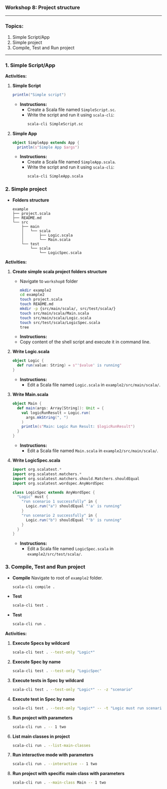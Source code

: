 ### Workshop 8: Project structure

---

### **Topics**:
1. Simple Script/App
2. Simple project 
3. Compile, Test and Run project

---

### **1. Simple Script/App**

**Activities:**
1. **Simple Script**
   ```scala
   println("Simple script")
   ```
   - **Instructions:**
     - Create a Scala file named `SimpleScript.sc`.
     - Write the script and run it using `scala-cli`:
       ```sh
       scala-cli SimpleScript.sc
       ```

2. **Simple App**
   ```scala
   object SimpleApp extends App {
     println(s"Simple App $args")
   ```
   - **Instructions:**
     - Create a Scala file named `SimpleApp.scala`.
     - Write the script and run it using `scala-cli`:
       ```sh
       scala-cli SimpleApp.scala
       ```

### **2. Simple project**

- **Folders structure**
  ```
  example
  ├── project.scala
  ├── README.md
  └── src
      ├── main
      │   └── scala
      │       ├── Logic.scala
      │       └── Main.scala
      └── test
          └── scala
              └── LogicSpec.scala
  ```

**Activities:**
1. **Create simple scala project folders structure**
   - Navigate to `workshop8` folder
      ```sh
      mkdir example2 
      cd example2 
      touch project.scala
      touch README.md
      mkdir -p {src/main/scala/, src/test/scala/}
      touch src/main/scala/Main.scala 
      touch src/main/scala/Logic.scala 
      touch src/test/scala/LogicSpec.scala 
      tree
      ```
    - **Instructions:**
     - Copy content of the shell script and execute it in command line.

2. **Write Logic.scala**
   ```scala
   object Logic {
     def run(value: String) = s"'$value' is running"
   }
   ```
   - **Instructions:**
     - Edit a Scala file named `Logic.scala` in `example2/src/main/scala/`.
     
3. **Write Main.scala**
   ```scala
   object Main {
     def main(args: Array[String]): Unit = {
       val logicRunResult = Logic.run(
         args.mkString(", ")
       )
       println(s"Main: Logic Run Result: $logicRunResult")
     }
   }
   ```
   - **Instructions:**
     - Edit a Scala file named `Main.scala` in `example2/src/main/scala/`.

4. **Write LogicSpec.scala**
   ```scala
   import org.scalatest.*
   import org.scalatest.matchers.*
   import org.scalatest.matchers.should.Matchers.shouldEqual
   import org.scalatest.wordspec.AnyWordSpec

   class LogicSpec extends AnyWordSpec {
     "Logic" must {
       "run scenario 1 successfully" in {
         Logic.run("a") shouldEqual "'a' is running"
       }
       "run scenario 2 successfully" in {
         Logic.run("b") shouldEqual "'b' is running"
       }
     }
   }
   ```
   - **Instructions:**
     - Edit a Scala file named `LogicSpec.scala` in `example2/src/test/scala/`.

### **3. Compile, Test and Run project**

- **Compile**
  Navigate to root of `example2` folder.
  ```sh
  scala-cli compile .
  ```
- **Test**
  ```sh
  scala-cli test .
  ```
- **Test**
  ```sh
  scala-cli run .
  ```
  
**Activities:**
1. **Execute Specs by wildcard**
   ```sh
   scala-cli test . --test-only "Logic*"
   ```
2. **Execute Spec by name**
   ```sh
   scala-cli test . --test-only "LogicSpec"
   ```
3. **Execute tests in Spec by wildcard**
   ```sh
   scala-cli test . --test-only "Logic*" -- -z "scenario"
   ```
4. **Execute test in Spec by name**
   ```sh
   scala-cli test . --test-only "Logic*" -- -t "Logic must run scenario 2 successfully"
   ```
5. **Run project with parameters**
   ```sh
   scala-cli run . -- 1 two
   ```
6. **List main classes in project**
   ```sh
   scala-cli run . --list-main-classes
   ```
7. **Run interactive mode with parameters**
   ```sh
   scala-cli run . --interactive -- 1 two
   ```
8. **Run project with specific main class with parameters**
   ```sh
   scala-cli run . --main-class Main -- 1 two
   ```
